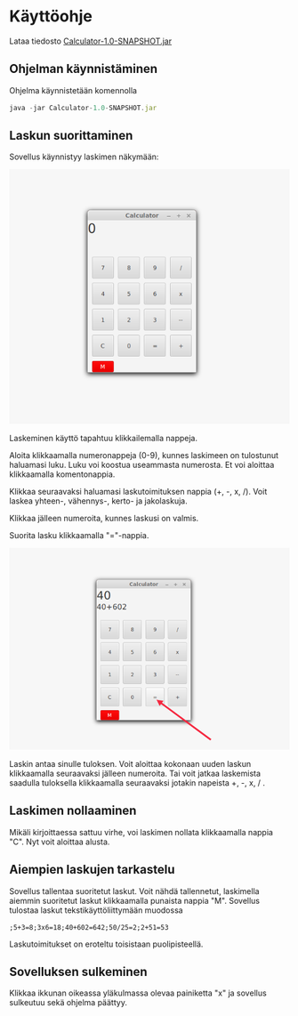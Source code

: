 # Käyttöohje

Lataa tiedosto [Calculator-1.0-SNAPSHOT.jar](https://github.com/jarvsini/ot-harjoitustyo/releases/tag/viikko6)

## Ohjelman käynnistäminen

Ohjelma käynnistetään komennolla

```javascript
java -jar Calculator-1.0-SNAPSHOT.jar
```
## Laskun suorittaminen

Sovellus käynnistyy laskimen näkymään:

![gui](https://github.com/jarvsini/ot-harjoitustyo/blob/master/dokumentaatio/kuvat/gui.png)

Laskeminen käyttö tapahtuu klikkailemalla nappeja.

Aloita klikkaamalla numeronappeja (0-9), kunnes laskimeen on tulostunut haluamasi luku. 
Luku voi koostua useammasta numerosta. Et voi aloittaa klikkaamalla komentonappia.

Klikkaa seuraavaksi haluamasi laskutoimituksen nappia (+, -, x, /). Voit laskea yhteen-, vähennys-, kerto- ja jakolaskuja.

Klikkaa jälleen numeroita, kunnes laskusi on valmis.

Suorita lasku klikkaamalla "="-nappia.

![ohje](https://github.com/jarvsini/ot-harjoitustyo/blob/master/dokumentaatio/kuvat/ohje.png)

Laskin antaa sinulle tuloksen. Voit aloittaa kokonaan uuden laskun klikkaamalla seuraavaksi jälleen numeroita.
Tai voit jatkaa laskemista saadulla tuloksella klikkaamalla seuraavaksi jotakin napeista +, -, x, / .

## Laskimen nollaaminen

Mikäli kirjoittaessa sattuu virhe, voi laskimen nollata klikkaamalla nappia "C". Nyt voit aloittaa alusta.

## Aiempien laskujen tarkastelu

Sovellus tallentaa suoritetut laskut. Voit nähdä tallennetut, laskimella aiemmin suoritetut laskut klikkaamalla
punaista nappia "M". Sovellus tulostaa laskut tekstikäyttöliittymään muodossa

```
;5+3=8;3x6=18;40+602=642;50/25=2;2+51=53
```

Laskutoimitukset on eroteltu toisistaan puolipisteellä.

## Sovelluksen sulkeminen

Klikkaa ikkunan oikeassa yläkulmassa olevaa painiketta "x" ja sovellus sulkeutuu sekä ohjelma päättyy.
